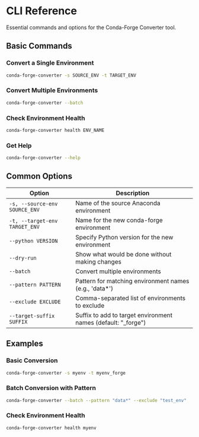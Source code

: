 # CLI Reference

Essential commands and options for the Conda-Forge Converter tool.

## Basic Commands

### Convert a Single Environment

```bash
conda-forge-converter -s SOURCE_ENV -t TARGET_ENV
```

### Convert Multiple Environments

```bash
conda-forge-converter --batch
```

### Check Environment Health

```bash
conda-forge-converter health ENV_NAME
```

### Get Help

```bash
conda-forge-converter --help
```

## Common Options

| Option | Description |
| ----------------------------- | -------------------------------------------------------------- |
| `-s, --source-env SOURCE_ENV` | Name of the source Anaconda environment |
| `-t, --target-env TARGET_ENV` | Name for the new conda-forge environment |
| `--python VERSION` | Specify Python version for the new environment |
| `--dry-run` | Show what would be done without making changes |
| `--batch` | Convert multiple environments |
| `--pattern PATTERN` | Pattern for matching environment names (e.g., 'data\*') |
| `--exclude EXCLUDE` | Comma-separated list of environments to exclude |
| `--target-suffix SUFFIX` | Suffix to add to target environment names (default: "\_forge") |

## Examples

### Basic Conversion

```bash
conda-forge-converter -s myenv -t myenv_forge
```

### Batch Conversion with Pattern

```bash
conda-forge-converter --batch --pattern "data*" --exclude "test_env"
```

### Check Environment Health

```bash
conda-forge-converter health myenv
```
